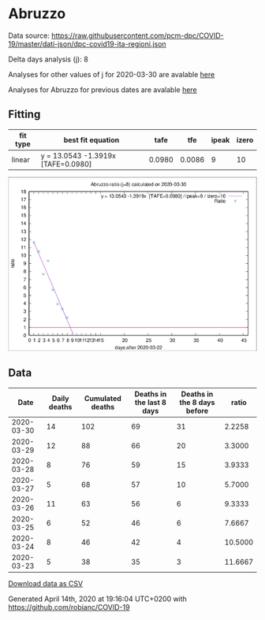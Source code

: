 # Abruzzo

Data source: https://raw.githubusercontent.com/pcm-dpc/COVID-19/master/dati-json/dpc-covid19-ita-regioni.json

Delta days analysis (j): 8

Analyses for other values of j for 2020-03-30 are avalable [here](../2020-03-30/README.md)

Analyses for Abruzzo for previous dates are avalable [here](../README.md)

## Fitting 
|fit type|best fit equation|tafe|tfe|ipeak|izero|
|-------|-----|--------|------|---|---|
|linear|y = 13.0543 -1.3919x  [TAFE=0.0980]|0.0980|0.0086|9|10|

![Plot](COVID-19_abruzzo_j8_2020-03-30.png)

## Data
|Date|Daily deaths|Cumulated deaths|Deaths in the last 8 days|Deaths in the 8 days before|ratio|
|----|----------|-----------|-------|--------------------|-----|
|2020-03-30|14|102|69|31|2.2258|
|2020-03-29|12|88|66|20|3.3000|
|2020-03-28|8|76|59|15|3.9333|
|2020-03-27|5|68|57|10|5.7000|
|2020-03-26|11|63|56|6|9.3333|
|2020-03-25|6|52|46|6|7.6667|
|2020-03-24|8|46|42|4|10.5000|
|2020-03-23|5|38|35|3|11.6667|

[Download data as CSV](COVID-19_abruzzo_j8_2020-03-30.csv)

Generated April 14th, 2020 at 19:16:04 UTC+0200 with https://github.com/robianc/COVID-19
